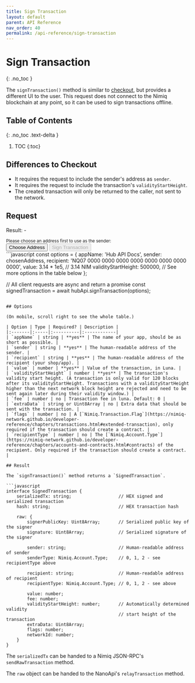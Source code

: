 ```yaml
---
title: Sign Transaction
layout: default
parent: API Reference
nav_order: 40
permalink: /api-reference/sign-transaction
---
```


# Sign Transaction
{: .no_toc }

The `signTransaction()` method is similar to [checkout](/hub/checkout), but provides a different
UI to the user. This request does not connect to the Nimiq blockchain at any point, so it can
be used to sign transactions offline.

## Table of Contents
{: .no_toc .text-delta }

1. TOC
{:toc}

## Differences to Checkout

- It requires the request to include the sender's address as `sender`.
- It requires the request to include the transaction's `validityStartHeight`.
- The created transaction will only be returned to the caller, not sent to the network.

## Request

<div class="code-example">
  <p>Result: <span id="output">-</span></p>
  <small>Please choose an address first to use as the sender:</small><br>
  <button id="choose-address-btn" class="btn mb-1">Choose Address</button>
  <button id="sign-transaction-btn" class="btn btn-primary mb-1" disabled>Sign Transaction</button>

  <script
    src="https://cdn.jsdelivr.net/npm/@nimiq/hub-api@v1.0/dist/standalone/HubApi.standalone.umd.js"
    integrity="sha256-HZuohwzM5nRdRQh3HLpAcYGbpNe6PtqZRyK+VvUI+nU=" crossorigin="anonymous"></script>
  <script>
    const hubApi = new HubApi('https://hub.nimiq-testnet.com');

    let chosenAddress = '';

    document.getElementById('choose-address-btn').addEventListener('click', async function(event) {
      const output = document.getElementById('output');

      try {
        const result = await hubApi.chooseAddress({
          appName: 'Hub API Docs',
        });
        output.textContent = result.address + ' (' + result.label + ')';
        chosenAddress = result.address;
        document.getElementById('sign-transaction-btn').disabled = false;
      } catch (error) {
        output.textContent = error.message;
      }
    });

    document.getElementById('sign-transaction-btn').addEventListener('click', async function(event) {
      const output = document.getElementById('output');

      try {
        const result = await hubApi.signTransaction({
          appName: 'Hub API Docs',
          sender: chosenAddress,
          recipient: 'NQ07 0000 0000 0000 0000 0000 0000 0000 0000',
          value: 3.14 * 1e5, // 3.14 NIM,
          validityStartHeight: 500000,
        });
        output.textContent = 'Transaction signed!';
      } catch (error) {
        output.textContent = error.message;
      }
    });
  </script>
</div>
```javascript
const options = {
  appName: 'Hub API Docs',
  sender: chosenAddress,
  recipient: 'NQ07 0000 0000 0000 0000 0000 0000 0000 0000',
  value: 3.14 * 1e5, // 3.14 NIM
  validityStartHeight: 500000,
  // See more options in the table below
};

// All client requests are async and return a promise
const signedTransaction = await hubApi.signTransaction(options);
```

## Options

(On mobile, scroll right to see the whole table.)

| Option | Type | Required? | Description |
|:-------|:-----|:----------|:------------|
| `appName` | string | **yes** | The name of your app, should be as short as possible. |
| `sender` | string | **yes** | The human-readable address of the sender. |
| `recipient` | string | **yes** | The human-readable address of the recipient (your shop/app). |
| `value` | number | **yes** | Value of the transaction, in Luna. |
| `validityStartHeight` | number | **yes** | The transaction's validity start height. (A transaction is only valid for 120 blocks after its validityStartHeight. Transactions with a validityStartHeight higher than the next network block height are rejected and need to be sent again later during their validity window.) |
| `fee` | number | no | Transaction fee in luna. Default: 0 |
| `extraData` | string or Uint8Array | no | Extra data that should be sent with the transaction. |
| `flags` | number | no | A [`Nimiq.Transaction.Flag`](https://nimiq-network.github.io/developer-reference/chapters/transactions.html#extended-transaction), only required if the transaction should create a contract. |
| `recipientType` | number | no | The [`Nimiq.Account.Type`](https://nimiq-network.github.io/developer-reference/chapters/accounts-and-contracts.html#contracts) of the recipient. Only required if the transaction should create a contract. |

## Result

The `signTransaction()` method returns a `SignedTransaction`.

```javascript
interface SignedTransaction {
    serializedTx: string;                  // HEX signed and serialized transaction
    hash: string;                          // HEX transaction hash

    raw: {
        signerPublicKey: Uint8Array;       // Serialized public key of the signer
        signature: Uint8Array;             // Serialized signature of the signer

        sender: string;                    // Human-readable address of sender
        senderType: Nimiq.Account.Type;    // 0, 1, 2 - see recipientType above

        recipient: string;                 // Human-readable address of recipient
        recipientType: Nimiq.Account.Type; // 0, 1, 2 - see above

        value: number;
        fee: number;
        validityStartHeight: number;       // Automatically determined validity
                                           // start height of the transaction
        extraData: Uint8Array;
        flags: number;
        networkId: number;
    }
}
```

The `serializedTx` can be handed to a Nimiq JSON-RPC's `sendRawTransaction` method.

The `raw` object can be handed to the NanoApi's `relayTransaction` method.
